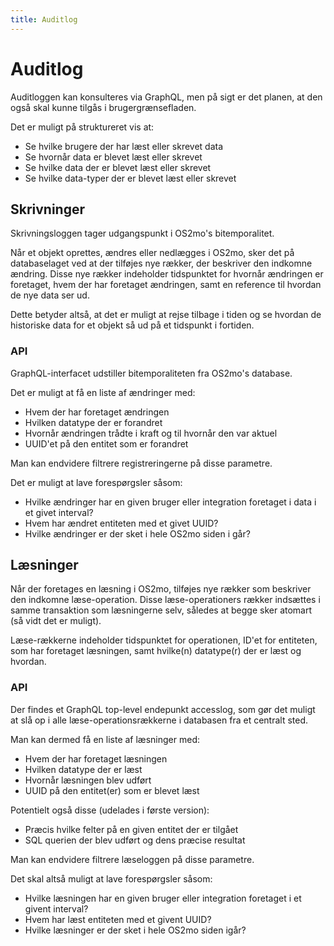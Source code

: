 ```yaml
---
title: Auditlog
---
```


# Auditlog

Auditloggen kan konsulteres via GraphQL, men på sigt er det planen, at den også skal kunne tilgås i brugergrænsefladen.

Det er muligt på struktureret vis at:

- Se hvilke brugere der har læst eller skrevet data
- Se hvornår data er blevet læst eller skrevet
- Se hvilke data der er blevet læst eller skrevet
- Se hvilke data-typer der er blevet læst eller skrevet

## Skrivninger

Skrivningsloggen tager udgangspunkt i OS2mo's bitemporalitet.

Når et objekt oprettes, ændres eller nedlægges i OS2mo, sker det på databaselaget ved at der tilføjes nye rækker, der beskriver den indkomne ændring.
Disse nye rækker indeholder tidspunktet for hvornår ændringen er foretaget, hvem der har foretaget ændringen, samt en reference til hvordan de nye data ser ud.

Dette betyder altså, at det er muligt at rejse tilbage i tiden og se hvordan de historiske data for et objekt så ud på et tidspunkt i fortiden.

### API

GraphQL-interfacet udstiller bitemporaliteten fra OS2mo's database.

Det er muligt at få en liste af ændringer med:

- Hvem der har foretaget ændringen
- Hvilken datatype der er forandret
- Hvornår ændringen trådte i kraft og til hvornår den var aktuel
- UUID'et på den entitet som er forandret

Man kan endvidere filtrere registreringerne på disse parametre.

Det er muligt at lave forespørgsler såsom:

- Hvilke ændringer har en given bruger eller integration foretaget i data i et givet interval?
- Hvem har ændret entiteten med et givet UUID?
- Hvilke ændringer er der sket i hele OS2mo siden i går?

## Læsninger

Når der foretages en læsning i OS2mo, tilføjes nye rækker som beskriver den indkomne læse-operation. Disse læse-operationers rækker indsættes i samme transaktion som læsningerne selv, således at begge sker atomart (så vidt det er muligt).

Læse-rækkerne indeholder tidspunktet for operationen, ID'et for entiteten, som har foretaget læsningen, samt hvilke(n) datatype(r) der er læst og hvordan.

### API

Der findes et GraphQL top-level endepunkt accesslog, som gør det muligt at slå op i alle læse-operationsrækkerne i databasen fra et centralt sted.

Man kan dermed få en liste af læsninger med:

- Hvem der har foretaget læsningen
- Hvilken datatype der er læst
- Hvornår læsningen blev udført
- UUID på den entitet(er) som er blevet læst

Potentielt også disse (udelades i første version):

- Præcis hvilke felter på en given entitet der er tilgået
- SQL querien der blev udført og dens præcise resultat

Man kan endvidere filtrere læseloggen på disse parametre.

Det skal altså muligt at lave forespørgsler såsom:

- Hvilke læsningen har en given bruger eller integration foretaget i et givent interval?
- Hvem har læst entiteten med et givent UUID?
- Hvilke læsninger er der sket i hele OS2mo siden igår?
